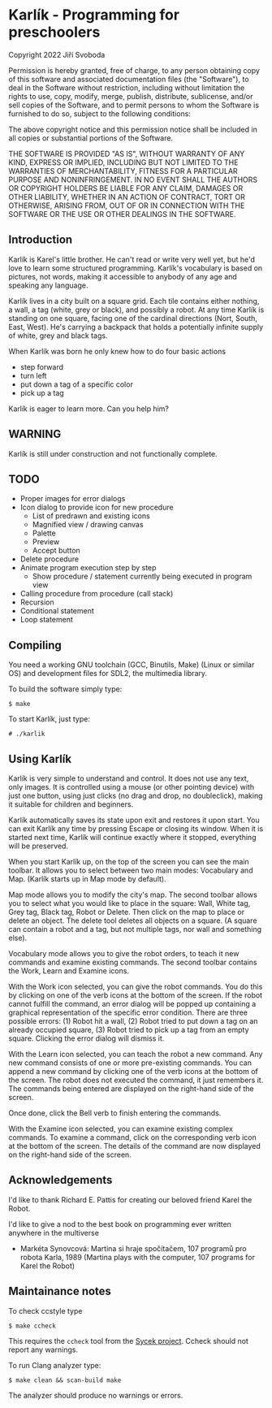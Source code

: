 Karlík - Programming for preschoolers
=====================================
Copyright 2022 Jiří Svoboda

Permission is hereby granted, free of charge, to any person obtaining 
copy of this software and associated documentation files (the "Software"),
to deal in the Software without restriction, including without limitation
the rights to use, copy, modify, merge, publish, distribute, sublicense,
and/or sell copies of the Software, and to permit persons to whom the
Software is furnished to do so, subject to the following conditions:

The above copyright notice and this permission notice shall be included
in all copies or substantial portions of the Software.

THE SOFTWARE IS PROVIDED "AS IS", WITHOUT WARRANTY OF ANY KIND, EXPRESS
OR IMPLIED, INCLUDING BUT NOT LIMITED TO THE WARRANTIES OF MERCHANTABILITY,
FITNESS FOR A PARTICULAR PURPOSE AND NONINFRINGEMENT. IN NO EVENT SHALL
THE AUTHORS OR COPYRIGHT HOLDERS BE LIABLE FOR ANY CLAIM, DAMAGES OR OTHER
LIABILITY, WHETHER IN AN ACTION OF CONTRACT, TORT OR OTHERWISE, ARISING
FROM, OUT OF OR IN CONNECTION WITH THE SOFTWARE OR THE USE OR OTHER
DEALINGS IN THE SOFTWARE.

Introduction
------------
Karlík is Karel's little brother. He can't read or write very well yet,
but he'd love to learn some structured programming. Karlík's vocabulary
is based on pictures, not words, making it accessible to anybody of any
age and speaking any language.

Karlík lives in a city built on a square grid. Each tile contains either
nothing, a wall, a tag (white, grey or black), and possibly a robot.
At any time Karlík is standing on one square, facing one of the cardinal
directions (Nort, South, East, West). He's carrying a backpack that holds
a potentially infinite supply of white, grey and black tags.

When Karlík was born he only knew how to do four basic actions

  * step forward
  * turn left
  * put down a tag of a specific color
  * pick up a tag

Karlík is eager to learn more. Can you help him?

WARNING
-------
Karlík is still under construction and not functionally complete.

TODO
----
  * Proper images for error dialogs
  * Icon dialog to provide icon for new procedure
    * List of predrawn and existing icons
    * Magnified view / drawing canvas
    * Palette
    * Preview
    * Accept button
  * Delete procedure
  * Animate program execution step by step
    * Show procedure / statement currently being executed in program view
  * Calling procedure from procedure (call stack)
  * Recursion
  * Conditional statement
  * Loop statement

Compiling
---------

You need a working GNU toolchain (GCC, Binutils, Make) (Linux or similar OS)
and development files for SDL2, the multimedia library.

To build the software simply type:

    $ make

To start Karlík, just type:

    # ./karlik

Using Karlík
------------
Karlík is very simple to understand and control. It does not use any text,
only images. It is controlled using a mouse (or other pointing device)
with just one button, using just clicks (no drag and drop, no doubleclick),
making it suitable for children and beginners.

Karlík automatically saves its state upon exit and restores it upon start.
You can exit Karlík any time by pressing Escape or closing its window.
When it is started next time, Karlík will continue exactly where it stopped,
everything will be preserved.

When you start Karlík up, on the top of the screen you can see the main
toolbar. It allows you to select between two main modes: Vocabulary and Map.
(Karlík starts up in Map mode by default).

Map mode allows you to modify the city's map. The second toolbar allows you
to select what you would like to place in the square: Wall, White tag,
Grey tag, Black tag, Robot or Delete. Then click on the map to place
or delete an object. The delete tool deletes all objects on a square.
(A square can contain a robot and a tag, but not multiple tags, nor
wall and something else).

Vocabulary mode allows you to give the robot orders, to teach it new commands
and examine existing commands. The second toolbar contains the Work,
Learn and Examine icons.

With the Work icon selected, you can give the robot commands. You do this
by clicking on one of the verb icons at the bottom of the screen. If
the robot cannot fulfill the command, an error dialog will be popped up
containing a graphical representation of the specific error condition.
There are three possible errors: (1) Robot hit a wall, (2) Robot tried
to put down a tag on an already occupied square, (3) Robot tried to pick
up a tag from an empty square. Clicking the error dialog will dismiss it.

With the Learn icon selected, you can teach the robot a new command.
Any new command consists of one or more pre-existing commands. You can
append a new command by clicking one of the verb icons at the bottom of
the screen. The robot does not executed the command, it just remembers it.
The commands being entered are displayed on the right-hand side of the screen.

Once done, click the Bell verb to finish entering the commands.

With the Examine icon selected, you can examine existing complex commands.
To examine a command, click on the corresponding verb icon at the bottom
of the screen. The details of the command are now displayed on the
right-hand side of the screen.

Acknowledgements
----------------
I'd like to thank Richard E. Pattis for creating our beloved friend
Karel the Robot.

I'd like to give a nod to the best book on programming ever written anywhere
in the multiverse

  * Markéta Synovcová: Martina si hraje spočítačem, 107 programů pro robota
    Karla, 1989 (Martina plays with the computer, 107 programs for Karel the
    Robot)

Maintainance notes
------------------
To check ccstyle type

    $ make ccheck

This requires the `ccheck` tool from the [Sycek project][1]. Ccheck should
not report any warnings.

To run Clang analyzer type:

    $ make clean && scan-build make

The analyzer should produce no warnings or errors.

[1]: https://github.com/jxsvoboda/sycek
